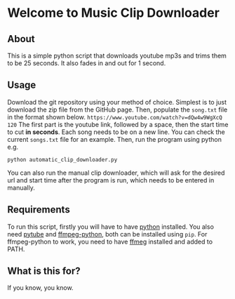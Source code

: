 # Welcome to Music Clip Downloader
## About
This is a simple python script that downloads youtube mp3s and trims them to be 25 seconds. 
It also fades in and out for 1 second. 
## Usage
Download the git repository using your method of choice. Simplest is to just download the zip file from the GitHub page. 
Then, populate the `song.txt` file in the format shown below. 
`https://www.youtube.com/watch?v=dQw4w9WgXcQ 120`
The first part is the youtube link, followed by a space, then the start time to cut **in seconds**. 
Each song needs to be on a new line. You can check the current `songs.txt` file for an example.
Then, run the program using python e.g.
```
python automatic_clip_downloader.py
```
You can also run the manual clip downloader, which will ask for the desired url and start time after the program is run, which needs to be entered in manually. 

## Requirements
To run this script, firstly you will have to have [python](https://www.python.org/) installed. 
You also need [pytube](https://pytube.io/en/latest/) and [ffmpeg-python](https://pypi.org/project/ffmpeg-python/), both can be installed using `pip`. 
For ffmpeg-python to work, you need to have [ffmeg](https://ffmpeg.org/) installed and added to PATH. 

## What is this for?
If you know, you know. 